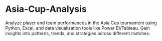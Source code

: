# Asia-Cup-Analysis
Analyze player and team performances in the Asia Cup tournament using Python, Excel, and data visualization tools like Power BI/Tableau. Gain insights into patterns, trends, and strategies across different matches.
